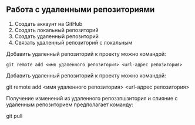 ## Работа с удаленными репозиториями

1. Создать аккаунт на GitHub
2. Создать локальный репозиторий
3. Создать удаленный репозиторий
4. Связать удаленный репозиторий с локальным

Добавить удаленный репозиторий к проекту можно командой:
```
git remote add <имя удаленного репозитория> <url-адрес репозитория>
```
Добавить удаленный репозиторий к проекту можно командой:

git remote add <имя удаленного репозитория> <url-адрес репозитория>

Получение изменений из удаленного репоззпшзитория и слияние с удаленным репозиторием предполагает команду:

git pull
